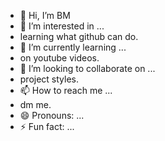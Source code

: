- 👋 Hi, I’m BM
- 👀 I’m interested in ...
- learning what github can do.
- 🌱 I’m currently learning ...
- on youtube videos.
- 💞️ I’m looking to collaborate on ...
- project styles.
- 📫 How to reach me ...
- dm me.
- 😄 Pronouns: ...
- ⚡ Fun fact: ...

<!---
Bryanmarkin/Bryanmarkin is a ✨ speciaepository because its `README.md` (this file) appears on your GitHub profile.
You can click the Preview link to take a look at your changes.
--->
